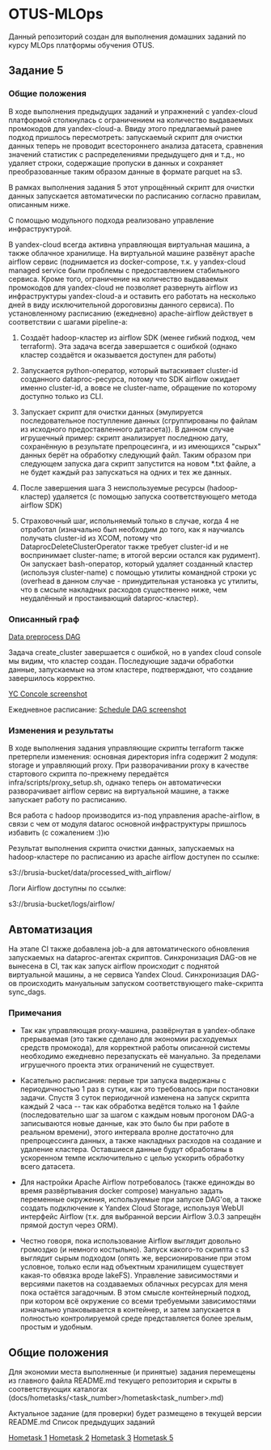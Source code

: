 # OTUS-MLOps

Данный репозиторий создан для выполнения домашних заданий по курсу MLOps платформы обучения OTUS.

<!-- Start of Hometask 5 block -->

## Задание 5

### Общие положения

В ходе выполнения предыдущих заданий и упражнений с yandex-cloud платформой столкнулась с ограничением на количество выдаваемых промокодов для yandex-cloud-а. Ввиду этого предлагаемый ранее подход пришлось пересмотреть: запускаемый скрипт для очистки данных теперь не проводит всестороннего анализа датасета, сравнения значений статистик с распределениями предыдущего дня и т.д., но удаляет строки, содержащие пропуски в данных и сохраняет преобразованные таким образом данные в формате parquet на s3.

В рамках выполнения задания 5 этот упрощённый скрипт для очистки данных запускается автоматически по расписанию согласно правилам, описанным ниже.

С помощью модульного подхода реализовано управление инфраструктурой.

В yandex-cloud всегда активна управляющая виртуальная машина, а также облачное хранилище. На виртуальной машине развёнут apache airflow сервис (поднимается из docker-compose, т.к. у yandex-cloud managed service были проблемы с предоставлением стабильного сервиса. Кроме того, ограничение на количество выдаваемых промокодов для yandex-cloud не позволяет развернуть airflow из инфраструктуры yandex-cloud-а и оставить его работать на несколько дней в виду исключительной дороговизны данного сервиса). По установленному расписанию (ежедневно) apache-airflow действует в соответствии с шагами pipeline-а:

1. Создаёт hadoop-кластер из airflow SDK (менее гибкий подход, чем terraform).
Эта задача всегда завершается с ошибкой (однако кластер создаётся и оказывается доступен для работы)

2. Запускается python-оператор, который вытаскивает cluster-id созданного dataproc-ресурса, потому что SDK airflow ожидает именно cluster-id, а вовсе не cluster-name, обращение по которому доступно только из CLI.

3. Запускает скрипт для очистки данных (эмулируется последовательное поступление данных (сгруппированы по файлам из исходного предоставленного датасета)). В данном случае игрушечный пример: скрипт анализирует последнюю дату, сохранённую в результате препроцесинга, и из имеющихся "сырых" данных берёт на обработку следующий файл.
Таким образом при следующем запуска дага скрипт запустится на новом *.txt файле, а не будет каждый раз запускаться на одних и тех же данных.

4. После завершения шага 3 неиспользуемые ресурсы (hadoop-кластер) удаляется (с помощью запуска соответствующего метода airflow SDK)

5. Страховочный шаг, испольняемый только в случае, когда 4 не отработал (изначально был необходим до того, как я научиалсь получать cluster-id из XCOM, потому что DataprocDeleteClusterOperator также требует cluster-id и не воспринимает cluster-name; в итогой версии остался как рудимент). Он запускает bash-оператор, который удаляет созданный кластер (используя cluster-name) с помощью утилиты командной строки yc (overhead в данном случае - принудительная установка yc утилиты, что в смсыле накладных расходов существенно ниже, чем неудалённый и простаивающий dataproc-кластер).

### Описанный граф

[Data preprocess DAG](docs/hometasks/05/data_preprocess_DAG.png)

Задача create_cluster завершается с ошибкой, но в yandex cloud console мы видим, что кластер создан. Последующие задачи обработки данные, запускаемые на этом кластере, подтверждают, что создание завершилось корректно.

[YC Concole screenshot](docs/hometasks/05/yandex_cloud_console_clusters.png)

Ежедневное расписание:
[Schedule DAG screenshot](docs/hometasks/05/airflow_dag_schkeduled.png)

### Изменения и результаты

В ходе выполнения задания управляющие скрипты terraform также претерпели изменения: основная директория infra содержит 2 модуля: storage и управляющий proxy.
При разворачивании proxy в качестве стартового скрипта по-прежнему передаётся infra/scripts/proxy_setup.sh, однако теперь он автоматичеcки разворачивает airflow сервис на виртуальной машине, а также запускает работу по расписанию.

Вся работа с hadoop производится из-под управления apache-airflow, в связи с чем от модуля dataroc основной инфраструктуры пришлось избавить (с сожалением :))ю

Результат выполнения скрипта очистки данных, запускаемых на hadoop-кластере по расписанию из apache airflow доступен по ссылке:

s3://brusia-bucket/data/processed_with_airflow/

Логи Airflow доступны по ссылке:

s3://brusia-bucket/logs/airflow/

## Автоматизация

На этапе CI также добавлена job-а для автоматического обновления запускаемых на dataproc-агентах скриптов. Синхронизация DAG-ов не вынесена в CI, так как запуск airflow происходит с поднятой виртуальной машины, а не сервиса Yandex Cloud. Синхронизация DAG-ов происходить мануальным запуском соответствующего make-скрипта sync_dags.

### Примечания

- Так как управляющая proxy-машина, развёрнутая в yandex-облаке прерываемая (это также сделано для экономии расходуемых средств промокода), для корректной работы описанной системы необходимо ежедневно перезапускать её мануально. За пределами игрушечного проекта этих ограничений не существует.

- Касательно расписания: первые три запуска выдержаны с периодичностью 1 раз в сутки, как это требовалось при постановки задачи. Спустя 3 суток периодичной изменена на запуск скрипта каждый 2 часа -- так как обработка ведётся только на 1 файле (последовательно шаг за шагом с каждым новым прогоном DAG-а записываются новые данные, как это было бы при работе в реальном времени), этого интервала вролне достаточно для препроцессинга данных, а также накладных расходов на создание и удаление кластера. Оставшиеся данные будут обработаны в ускоренном темпе исключительно с целью ускорить обработку всего датасета.

- Для настройки Apache Airflow потребовалось (также единожды во время развёртывания docker compose) мануально задать переменные окружения, используемые при запуске DAG'ов, а также создать подключение к Yandex Cloud Storage, используя WebUI интерфейс Airflow (т.к. для выбранной версии Аirflow 3.0.3 запрещён прямой доступ через ORM).

- Честно говоря, пока использование Airflow выглядит довольно громоздко (и немного костыльно). Запуск какого-то скрипта с s3 выглядит сырым подходом (опять же, версионирование при этом условное, только если над объектным хранилищем существует какая-то обвязка вроде lakeFS). Управление зависимостями и версиями пакетов на создаваемых облачных ресурсах для меня пока остаётся загадочным. В этом смысле контейнерный подход, при котором всё окружение со всеми требуемыми зависимостями изначально упаковывается в контейнер, и затем запускается в полностью контролируемой среде представляется более зрелым, простым и удобным.

<!-- End of Hometask 5 block. -->

## Oбщие положения

Для экономии места выполненные (и принятые) задания перемещены из главного файла README.md текущего репозитория и скрыты в соответствующих каталогах (docs/hometasks/<task_number>/hometask<task_number>.md)

Актуальное задание (для проверки) будет размещено в текущей версии README.md
Список предыдущих заданий

[Hometask 1](docs/hometasks//01/hometask1.md)
[Hometask 2](docs/hometasks/02/hometask2.md)
[Hometask 3](docs/hometasks/03/hometask3.md)
[Hometask 5](docs/hometasks/05/hometask5.md)
